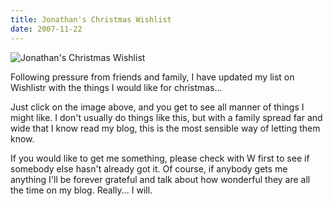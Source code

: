 ```yaml
---
title: Jonathan's Christmas Wishlist
date: 2007-11-22
---
```


![Jonathan's Christmas Wishlist](https://source.unsplash.com/0gkw_9fy0eQ/1600x900)

Following pressure from friends and family, I have updated my list on Wishlistr with the things I would like for christmas...

Just click on the image above, and you get to see all manner of things I might like. I don't usually do things like this, but with a family spread far and wide that I know read my blog, this is the most sensible way of letting them know.

If you would like to get me something, please check with W first to see if somebody else hasn't already got it. Of course, if anybody gets me anything I'll be forever grateful and talk about how wonderful they are all the time on my blog. Really... I will.